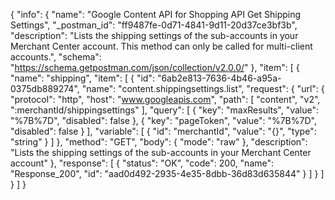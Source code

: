{
  "info": {
    "name": "Google Content API for Shopping API Get Shipping Settings",
    "_postman_id": "ff9487fe-0d71-4841-9d11-20d37ce3bf3b",
    "description": "Lists the shipping settings of the sub-accounts in your Merchant Center account. This method can only be called for multi-client accounts.",
    "schema": "https://schema.getpostman.com/json/collection/v2.0.0/"
  },
  "item": [
    {
      "name": "shipping",
      "item": [
        {
          "id": "6ab2e813-7636-4b46-a95a-0375db889274",
          "name": "content.shippingsettings.list",
          "request": {
            "url": {
              "protocol": "http",
              "host": "www.googleapis.com",
              "path": [
                "content",
                "v2",
                ":merchantId/shippingsettings"
              ],
              "query": [
                {
                  "key": "maxResults",
                  "value": "%7B%7D",
                  "disabled": false
                },
                {
                  "key": "pageToken",
                  "value": "%7B%7D",
                  "disabled": false
                }
              ],
              "variable": [
                {
                  "id": "merchantId",
                  "value": "{}",
                  "type": "string"
                }
              ]
            },
            "method": "GET",
            "body": {
              "mode": "raw"
            },
            "description": "Lists the shipping settings of the sub-accounts in your Merchant Center account"
          },
          "response": [
            {
              "status": "OK",
              "code": 200,
              "name": "Response_200",
              "id": "aad0d492-2935-4e35-8dbb-36d83d635844"
            }
          ]
        }
      ]
    }
  ]
}